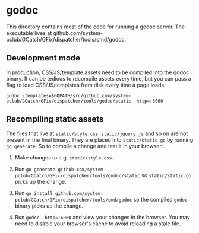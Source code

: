 # godoc

This directory contains most of the code for running a godoc server. The
executable lives at github.com/system-pclub/GCatch/GFix/dispatcher/tools/cmd/godoc.

## Development mode

In production, CSS/JS/template assets need to be compiled into the godoc
binary. It can be tedious to recompile assets every time, but you can pass a
flag to load CSS/JS/templates from disk every time a page loads:

```
godoc -templates=$GOPATH/src/github.com/system-pclub/GCatch/GFix/dispatcher/tools/godoc/static -http=:6060
```

## Recompiling static assets

The files that live at `static/style.css`, `static/jquery.js` and so on are not
present in the final binary. They are placed into `static/static.go` by running
`go generate`. So to compile a change and test it in your browser:

1) Make changes to e.g. `static/style.css`.

2) Run `go generate github.com/system-pclub/GCatch/GFix/dispatcher/tools/godoc/static` so `static/static.go` picks
up the change.

3) Run `go install github.com/system-pclub/GCatch/GFix/dispatcher/tools/cmd/godoc` so the compiled `godoc` binary
picks up the change.

4) Run `godoc -http=:6060` and view your changes in the browser. You may need
to disable your browser's cache to avoid reloading a stale file.
